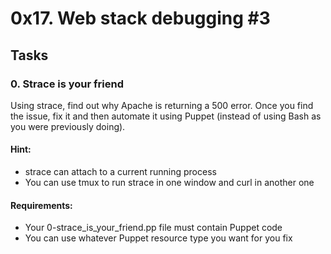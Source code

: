 # 0x17. Web stack debugging #3
## Tasks
### 0. Strace is your friend
Using strace, find out why Apache is returning a 500 error. Once you find the issue, fix it and then automate it using Puppet (instead of using Bash as you were previously doing).

#### Hint:
- strace can attach to a current running process
- You can use tmux to run strace in one window and curl in another one
#### Requirements:
- Your 0-strace_is_your_friend.pp file must contain Puppet code
- You can use whatever Puppet resource type you want for you fix

